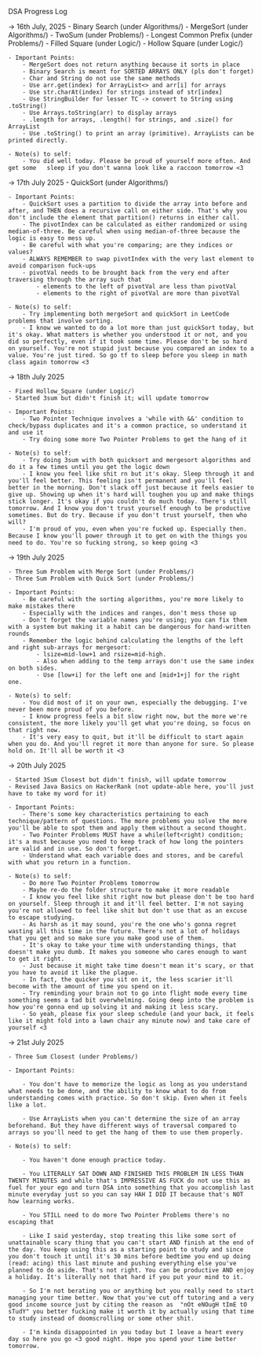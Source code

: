 DSA Progress Log

-> 16th July, 2025
    - Binary Search (under Algorithms/)
    - MergeSort (under Algorithms/)
    - TwoSum (under Problems/)
    - Longest Common Prefix (under Problems/)
    - Filled Square (under Logic/)
    - Hollow Square (under Logic/)

    - Important Points:
        - MergeSort does not return anything because it sorts in place
        - Binary Search is meant for SORTED ARRAYS ONLY (pls don't forget)
        - Char and String do not use the same methods 
        - Use arr.get(index) for ArrayList<> and arr[i] for arrays
        - Use str.charAt(index) for strings instead of str[index]
        - Use StringBuilder for lesser TC -> convert to String using .toString()
        - Use Arrays.toString(arr) to display arrays
        - .length for arrays, .length() for strings, and .size() for ArrayList
        - Use .toString() to print an array (primitive). ArrayLists can be printed directly.
    
    - Note(s) to self:
        - You did well today. Please be proud of yourself more often. And get some   sleep if you don't wanna look like a raccoon tomorrow <3

        
-> 17th July 2025
    - QuickSort (under Algorithms/)

    - Important Points:
        - QuickSort uses a partition to divide the array into before and after, and THEN does a recursive call on either side. That's why you don't include the element that partition() returns in either call.
        - The pivotIndex can be calculated as either randomized or using median-of-three. Be careful when using median-of-three because the logic is easy to mess up.
        - Be careful with what you're comparing; are they indices or values?
        - ALWAYS REMEMBER to swap pivotIndex with the very last element to avoid comparison fuck-ups
        - pivotVal needs to be brought back from the very end after traversing through the array such that 
            - elements to the left of pivotVal are less than pivotVal
            - elements to the right of pivotVal are more than pivotVal

    - Note(s) to self:
        - Try implementing both mergeSort and quickSort in LeetCode problems that involve sorting.
        - I know we wanted to do a lot more than just quickSort today, but it's okay. What matters is whether you understood it or not, and you did so perfectly, even if it took some time. Please don't be so hard on yourself. You're not stupid just because you compared an index to a value. You're just tired. So go tf to sleep before you sleep in math class again tomorrow <3

-> 18th July 2025

    - Fixed Hollow_Square (under Logic/)
    - Started 3sum but didn't finish it; will update tomorrow

    - Important Points:
        - Two Pointer Technique involves a 'while with &&' condition to check/bypass duplicates and it's a common practice, so understand it and use it
        - Try doing some more Two Pointer Problems to get the hang of it

    - Note(s) to self:
        - Try doing 3sum with both quicksort and mergesort algorithms and do it a few times until you get the logic down
        - I know you feel like shit rn but it's okay. Sleep through it and you'll feel better. This feeling isn't permanent and you'll feel better in the morning. Don't slack off just because it feels easier to give up. Showing up when it's hard will toughen you up and make things stick longer. It's okay if you couldn't do much today. There's still tomorrow. And I know you don't trust yourself enough to be productive sometimes. But do try. Because if you don't trust yourself, then who will?
        - I'm proud of you, even when you're fucked up. Especially then. Because I know you'll power through it to get on with the things you need to do. You're so fucking strong, so keep going <3

        

-> 19th July 2025
    
    - Three Sum Problem with Merge Sort (under Problems/)
    - Three Sum Problem with Quick Sort (under Problems/)

    - Important Points:
        - Be careful with the sorting algorithms, you're more likely to make mistakes there
        - Especially with the indices and ranges, don't mess those up
        - Don't forget the variable names you're using; you can fix them with a system but making it a habit can be dangerous for hand-written rounds
        - Remember the logic behind calculating the lengths of the left and right sub-arrays for mergesort:
            - lsize=mid-low+1 and rsize=mid-high. 
            - Also when adding to the temp arrays don't use the same index on both sides. 
            - Use [low+i] for the left one and [mid+1+j] for the right one.
    
    - Note(s) to self:
        - You did most of it on your own, especially the debugging. I've never been more proud of you before. 
        - I know progress feels a bit slow right now, but the more we're consistent, the more likely you'll get what you're doing, so focus on that right now.
        - It's very easy to quit, but it'll be difficult to start again when you do. And you'll regret it more than anyone for sure. So please hold on. It'll all be worth it <3

-> 20th July 2025

    - Started 3Sum Closest but didn't finish, will update tomorrow
    - Revised Java Basics on HackerRank (not update-able here, you'll just have to take my word for it)

    - Important Points:
        - There's some key characteristics pertaining to each technique/pattern of questions. The more problems you solve the more you'll be able to spot them and apply them without a second thought.
        - Two Pointer Problems MUST have a while(left<right) condition; it's a must because you need to keep track of how long the pointers are valid and in use. So don't forget.
        - Understand what each variable does and stores, and be careful with what you return in a function. 

    - Note(s) to self:
        - Do more Two Pointer Problems tomorrow
        - Maybe re-do the folder structure to make it more readable
        - I know you feel like shit right now but please don't be too hard on yourself. Sleep through it and it'll feel better. I'm not saying you're not allowed to feel like shit but don't use that as an excuse to escape studying.
        - As harsh as it may sound, you're the one who's gonna regret wasting all this time in the future. There's not a lot of holidays that you get and so make sure you make good use of them. 
        - It's okay to take your time with understanding things, that doesn't make you dumb. It makes you someone who cares enough to want to get it right. 
        - Just because it might take time doesn't mean it's scary, or that you have to avoid it like the plague. 
        - In fact, the quicker you sit on it, the less scarier it'll become with the amount of time you spend on it.
        - Try reminding your brain not to go into flight mode every time something seems a tad bit overwhelming. Going deep into the problem is how you're gonna end up solving it and making it less scary.
        - So yeah, please fix your sleep schedule (and your back, it feels like it might fold into a lawn chair any minute now) and take care of yourself <3 

-> 21st July 2025

    - Three Sum Closest (under Problems/)

    - Important Points: 

        - You don't have to memorize the logic as long as you understand what needs to be done, and the ability to know what to do from understanding comes with practice. So don't skip. Even when it feels like a lot.

        - Use ArrayLists when you can't determine the size of an array beforehand. But they have different ways of traversal compared to arrays so you'll need to get the hang of them to use them properly.

    - Note(s) to self:

        - You haven't done enough practice today. 
        
        - You LITERALLY SAT DOWN AND FINISHED THIS PROBLEM IN LESS THAN TWENTY MINUTES and while that's IMPRESSIVE AS FUCK do not use this as fuel for your ego and turn DSA into something that you accomplish last minute everyday just so you can say HAH I DID IT because that's NOT how learning works.

        - You STILL need to do more Two Pointer Problems there's no escaping that

        - Like I said yesterday, stop treating this like some sort of unattainable scary thing that you can't start AND finish at the end of the day. You keep using this as a starting point to study and since you don't touch it until it's 30 mins before bedtime you end up doing (read: acing) this last minute and pushing everything else you've planned to do aside. That's not right. You can be productive AND enjoy a holiday. It's literally not that hard if you put your mind to it.

        - So I'm not berating you or anything but you really need to start managing your time better. Now that you've cut off tutoring and a very good income source just by citing the reason as  "nOt eNOugH tImE tO sTudY" you better fucking make it worth it by actually using that time to study instead of doomscrolling or some other shit.

        - I'm kinda disappointed in you today but I leave a heart every day so here you go <3 good night. Hope you spend your time better tomorrow.




    